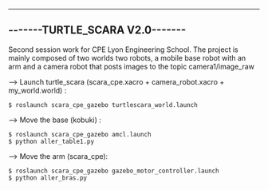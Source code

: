 -------------------------------
-------TURTLE_SCARA V2.0-------
-------------------------------

Second session work for CPE Lyon Engineering School.
The project is mainly composed of two worlds two robots, a mobile base robot with an arm and a camera robot that posts images to the topic camera1/image_raw

--> Launch turtle_scara (scara_cpe.xacro + camera_robot.xacro + my_world.world) :

	$ roslaunch scara_cpe_gazebo turtlescara_world.launch

--> Move the base (kobuki) :

	$ roslaunch scara_cpe_gazebo amcl.launch
	$ python aller_table1.py
	

--> Move the arm (scara_cpe):

	$ roslaunch scara_cpe_gazebo gazebo_motor_controller.launch
	$ python aller_bras.py
